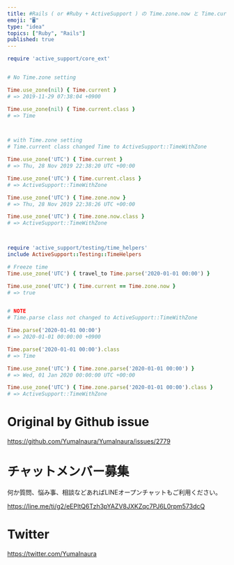 ```yaml
---
title: #Rails ( or #Ruby + ActiveSupport ) の Time.zone.now と Time.current の違い
emoji: "🖥"
type: "idea"
topics: ["Ruby", "Rails"]
published: true
---
```


```rb
require 'active_support/core_ext'


# No Time.zone setting

Time.use_zone(nil) { Time.current }
# => 2019-11-29 07:38:04 +0900

Time.use_zone(nil) { Time.current.class }
# => Time



# with Time.zone setting
# Time.current class changed Time to ActiveSupport::TimeWithZone

Time.use_zone('UTC') { Time.current }
# => Thu, 28 Nov 2019 22:38:20 UTC +00:00

Time.use_zone('UTC') { Time.current.class }
# => ActiveSupport::TimeWithZone

Time.use_zone('UTC') { Time.zone.now }
# => Thu, 28 Nov 2019 22:38:26 UTC +00:00

Time.use_zone('UTC') { Time.zone.now.class }
# => ActiveSupport::TimeWithZone



require 'active_support/testing/time_helpers'
include ActiveSupport::Testing::TimeHelpers

# Freeze time
Time.use_zone('UTC') { travel_to Time.parse('2020-01-01 00:00') }

Time.use_zone('UTC') { Time.current == Time.zone.now }
# => true


# NOTE
# Time.parse class not changed to ActiveSupport::TimeWithZone

Time.parse('2020-01-01 00:00')
# => 2020-01-01 00:00:00 +0900

Time.parse('2020-01-01 00:00').class
# => Time

Time.use_zone('UTC') { Time.zone.parse('2020-01-01 00:00') }
# => Wed, 01 Jan 2020 00:00:00 UTC +00:00

Time.use_zone('UTC') { Time.zone.parse('2020-01-01 00:00').class }
# => ActiveSupport::TimeWithZone


```

# Original by Github issue

https://github.com/YumaInaura/YumaInaura/issues/2779








<!-- Update From Qiita API -->

# チャットメンバー募集


何か質問、悩み事、相談などあればLINEオープンチャットもご利用ください。

https://line.me/ti/g2/eEPltQ6Tzh3pYAZV8JXKZqc7PJ6L0rpm573dcQ





# Twitter


https://twitter.com/YumaInaura


<!-- Update From Qiita API -->


